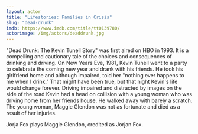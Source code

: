 ```yaml
---
layout: actor
title: "Lifestories: Families in Crisis"
slug: "dead-drunk"
imdb: https://www.imdb.com/title/tt0139780/
actorimage: /img/actors/deaddrunk.jpg
---
```


"Dead Drunk: The Kevin Tunell Story" was first aired on HBO in 1993. It is a compelling and cautionary tale of the choices and consequences of drinking and driving. On New Years Eve, 1981, Kevin Tunell went to a party to celebrate the coming new year and drank with his friends. He took his girlfriend home and although impaired, told her "nothing ever happens to me when I drink." That might have been true, but that night Kevin's life would change forever. Driving impaired and distracted by images on the side of the road Kevin had a head on collision with a young woman who was driving home from her friends house. He walked away with barely a scratch. The young woman, Maggie Glendon was not as fortunate and died as a result of her injuries.

Jorja Fox plays Maggie Glendon, credited as Jorjan Fox.
